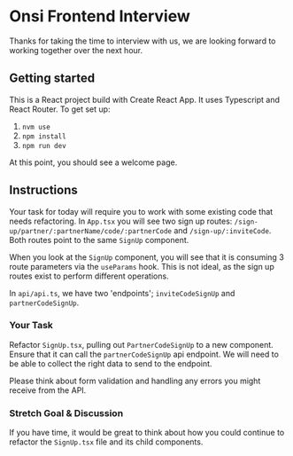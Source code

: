 # Onsi Frontend Interview

Thanks for taking the time to interview with us, we are looking forward to working together over the next hour.

## Getting started

This is a React project build with Create React App. It uses Typescript and React Router. To get set up:

1. `nvm use`
2. `npm install`
3. `npm run dev`

At this point, you should see a welcome page.

## Instructions

Your task for today will require you to work with some existing code that needs refactoring. In `App.tsx` you will see two sign up routes: `/sign-up/partner/:partnerName/code/:partnerCode` and `/sign-up/:inviteCode`. Both routes point to the same `SignUp` component.

When you look at the `SignUp` component, you will see that it is consuming 3 route parameters via the `useParams` hook. This is not ideal, as the sign up routes exist to perform different operations.

In `api/api.ts`, we have two 'endpoints'; `inviteCodeSignUp` and `partnerCodeSignUp`.

### Your Task

Refactor `SignUp.tsx`, pulling out `PartnerCodeSignUp` to a new component. Ensure that it can call the `partnerCodeSignUp` api endpoint. We will need to be able to collect the right data to send to the endpoint.

Please think about form validation and handling any errors you might receive from the API.

### Stretch Goal & Discussion

If you have time, it would be great to think about how you could continue to refactor the `SignUp.tsx` file and its child components.
